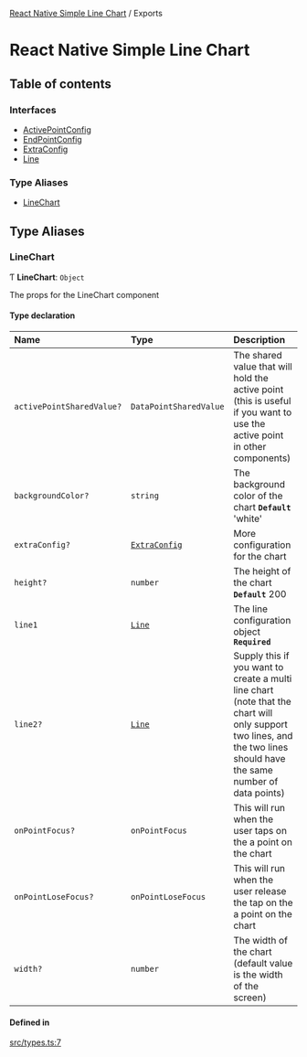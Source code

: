 [React Native Simple Line Chart](README.md) / Exports

# React Native Simple Line Chart

## Table of contents

### Interfaces

- [ActivePointConfig](interfaces/ActivePointConfig.md)
- [EndPointConfig](interfaces/EndPointConfig.md)
- [ExtraConfig](interfaces/ExtraConfig.md)
- [Line](interfaces/Line.md)

### Type Aliases

- [LineChart](modules.md#linechart)

## Type Aliases

### LineChart

Ƭ **LineChart**: `Object`

The props for the LineChart component

#### Type declaration

| Name | Type | Description |
| :------ | :------ | :------ |
| `activePointSharedValue?` | `DataPointSharedValue` | The shared value that will hold the active point (this is useful if you want to use the active point in other components) |
| `backgroundColor?` | `string` | The background color of the chart **`Default`** 'white' |
| `extraConfig?` | [`ExtraConfig`](interfaces/ExtraConfig.md) | More configuration for the chart |
| `height?` | `number` | The height of the chart **`Default`** 200 |
| `line1` | [`Line`](interfaces/Line.md) | The line configuration object **`Required`** |
| `line2?` | [`Line`](interfaces/Line.md) | Supply this if you want to create a multi line chart (note that the chart will only support two lines, and the two lines should have the same number of data points) |
| `onPointFocus?` | `onPointFocus` | This will run when the user taps on the a point on the chart |
| `onPointLoseFocus?` | `onPointLoseFocus` | This will run when the user release the tap on the a point on the chart |
| `width?` | `number` | The width of the chart (default value is the width of the screen) |

#### Defined in

[src/types.ts:7](https://github.com/Malaa-tech/react-native-simple-line-chart/blob/5ca178f/src/types.ts#L7)
